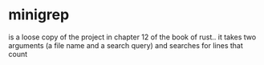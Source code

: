 # minigrep
is a loose copy of the project in chapter 12 of the book of rust.. it takes two arguments (a file name and a search query) and searches for lines that count